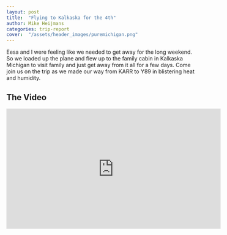 ```yaml
---
layout: post
title:  "Flying to Kalkaska for the 4th"
author: Mike Heijmans
categories: trip-report
cover:  "/assets/header_images/puremichigan.png"
---
```


Eesa and I were feeling like we needed to get away for the long weekend. So we loaded up the plane and flew up to the family cabin in Kalkaska Michigan to visit family and just get away from it all for a few days. Come join us on the trip as we made our way from KARR to Y89 in blistering heat and humidity.

## The Video

<iframe width="560" height="315" src="https://www.youtube.com/embed/HPpjRSwAWM8" frameborder="0" allow="accelerometer; autoplay; encrypted-media; gyroscope; picture-in-picture" allowfullscreen></iframe>